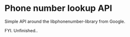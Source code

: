 Phone number lookup API
=====================
Simple API around the libphonenumber-library from Google.

FYI. Unfinished..
